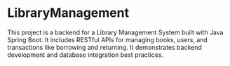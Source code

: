 # LibraryManagement
This project is a backend for a Library Management System built with Java Spring Boot. It includes RESTful APIs for managing books, users, and transactions like borrowing and returning. It demonstrates backend development and database integration best practices.
